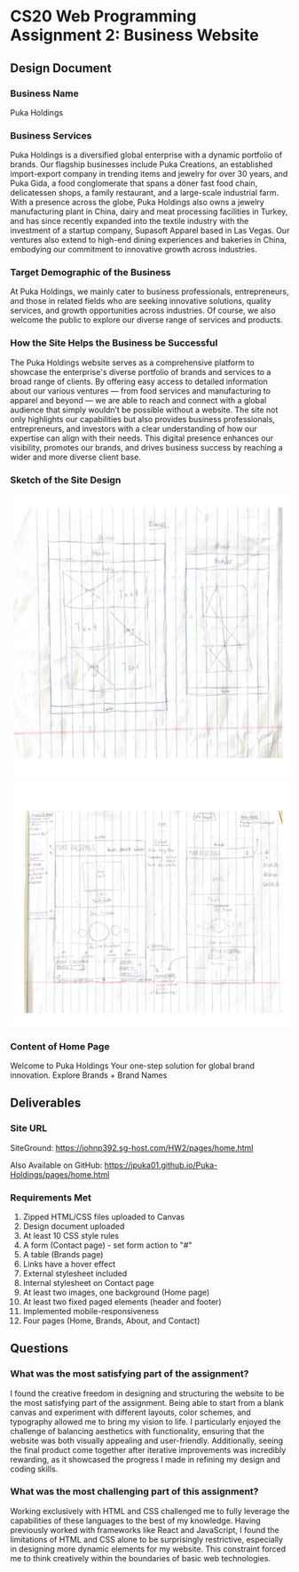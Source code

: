 # CS20 Web Programming Assignment 2: Business Website

## Design Document

### Business Name
Puka Holdings

### Business Services
Puka Holdings is a diversified global enterprise with a dynamic portfolio of
brands. Our flagship businesses include Puka Creations, an established
import-export company in trending items and jewelry for over 30 years, and Puka
Gida, a food conglomerate that spans a döner fast food chain, delicatessen
shops, a family restaurant, and a large-scale industrial farm. With a presence
across the globe, Puka Holdings also owns a jewelry manufacturing plant in
China, dairy and meat processing facilities in Turkey, and has since recently
expanded into the textile industry with the investment of a startup company,
Supasoft Apparel based in Las Vegas. Our ventures also extend to high-end
dining experiences and bakeries in China, embodying our commitment to
innovative growth across industries.

### Target Demographic of the Business
At Puka Holdings, we mainly cater to business professionals, entrepreneurs, and
those in related fields who are seeking innovative solutions, quality services,
and growth opportunities across industries. Of course, we also welcome the
public to explore our diverse range of services and products.

### How the Site Helps the Business be Successful
The Puka Holdings website serves as a comprehensive platform to showcase the
enterprise's diverse portfolio of brands and services to a broad range of
clients. By offering easy access to detailed information about our various
ventures — from food services and manufacturing to apparel and beyond — we are
able to reach and connect with a global audience that simply wouldn’t be
possible without a website. The site not only highlights our capabilities but
also provides business professionals, entrepreneurs, and investors with a clear
understanding of how our expertise can align with their needs. This digital
presence enhances our visibility, promotes our brands, and drives business
success by reaching a wider and more diverse client base.

### Sketch of the Site Design
![Site Design 1](/assets/design1.png)
![Site Design 2](/assets/design2.png)

### Content of Home Page
Welcome to Puka Holdings
Your one-step solution for global brand innovation.
Explore Brands + Brand Names

## Deliverables
### Site URL
SiteGround: https://johnp392.sg-host.com/HW2/pages/home.html

Also Available on GitHub: https://jpuka01.github.io/Puka-Holdings/pages/home.html

### Requirements Met
1.  Zipped HTML/CSS files uploaded to Canvas
2.  Design document uploaded
3.  At least 10 CSS style rules
4.  A form (Contact page) - set form action to "#"
5.  A table (Brands page)
6.  Links have a hover effect
7.  External stylesheet included
8.  Internal stylesheet on Contact page
9.  At least two images, one background (Home page)
10. At least two fixed paged elements (header and footer)
11. Implemented mobile-responsiveness
12. Four pages (Home, Brands, About, and Contact)

## Questions
### What was the most satisfying part of the assignment?
I found the creative freedom in designing and structuring the website to be the most satisfying part of the assignment. Being able to start from a blank canvas and experiment with different layouts, color schemes, and typography allowed me to bring my vision to life. I particularly enjoyed the challenge of balancing aesthetics with functionality, ensuring that the website was both visually appealing and user-friendly. Additionally, seeing the final product come together after iterative improvements was incredibly rewarding, as it showcased the progress I made in refining my design and coding skills.

### What was the most challenging part of this assignment?
Working exclusively with HTML and CSS challenged me to fully leverage the capabilities of these languages to the best of my knowledge. Having previously worked with frameworks like React and JavaScript, I found the limitations of HTML and CSS alone to be surprisingly restrictive, especially in designing more dynamic elements for my website. This constraint forced me to think creatively within the boundaries of basic web technologies.
